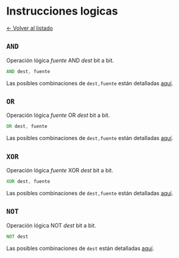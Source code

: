 # Instrucciones logicas

[&larr; Volver al listado](./listado)

## `AND`

Operación lógica _fuente_ AND _dest_ bit a bit.

```asm
AND dest, fuente
```

Las posibles combinaciones de `dest,fuente` están detalladas [aquí](../modos-de-direccionamiento#combinaciones-dest-fuente).

## `OR`

Operación lógica _fuente_ OR _dest_ bit a bit.

```asm
OR dest, fuente
```

Las posibles combinaciones de `dest,fuente` están detalladas [aquí](../modos-de-direccionamiento#combinaciones-dest-fuente).

## `XOR`

Operación lógica _fuente_ XOR _dest_ bit a bit.

```asm
XOR dest, fuente
```

Las posibles combinaciones de `dest,fuente` están detalladas [aquí](../modos-de-direccionamiento#combinaciones-dest-fuente).

## `NOT`

Operación lógica NOT _dest_ bit a bit.

```asm
NOT dest
```

Las posibles combinaciones de `dest` están detalladas [aquí](../modos-de-direccionamiento#combinaciones-dest).